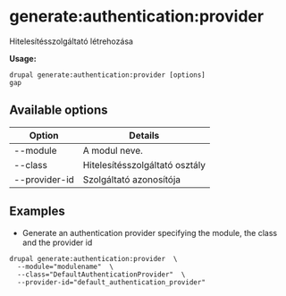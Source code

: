 # generate:authentication:provider
Hitelesítésszolgáltató létrehozása

**Usage:**
```
drupal generate:authentication:provider [options]
gap
```

## Available options
Option | Details
-------|-------------
--module | A modul neve.
--class | Hitelesítésszolgáltató osztály
--provider-id | Szolgáltató azonosítója

## Examples
* Generate an authentication provider specifying the module, the class and the provider id
```
drupal generate:authentication:provider  \
  --module="modulename"  \
  --class="DefaultAuthenticationProvider"  \
  --provider-id="default_authentication_provider"
```
